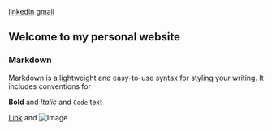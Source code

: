 [linkedin](https://www.linkedin.com/in/salma-hamza-a3592816a/) [gmail](salmahamza108@gmail.com)
## Welcome to my personal website 



### Markdown

Markdown is a lightweight and easy-to-use syntax for styling your writing. It includes conventions for

**Bold** and _Italic_ and `Code` text

[Link](url) and ![Image](src)
```
